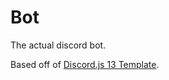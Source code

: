 # Bot

The actual discord bot.

Based off of [Discord.js 13 Template](https://github.com/KingOKarma/discord.js-v13TS-template).
